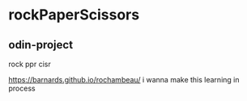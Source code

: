 # rockPaperScissors

## odin-project

rock ppr cisr


https://barnards.github.io/rochambeau/ i wanna make this learning in process
